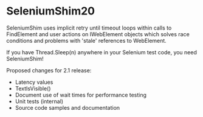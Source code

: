 # SeleniumShim20
SeleniumShim uses implicit retry until timeout loops within calls to FindElement and user actions on IWebElement objects which solves race conditions and problems with 'stale' references to WebElement.

If you have Thread.Sleep(n) anywhere in your Selenium test code, you need SeleniumShim!

Proposed changes for 2.1 release:

- Latency values
- TextIsVisible()
- Document use of wait times for performance testing
- Unit tests (internal)
- Source code samples and documentation

